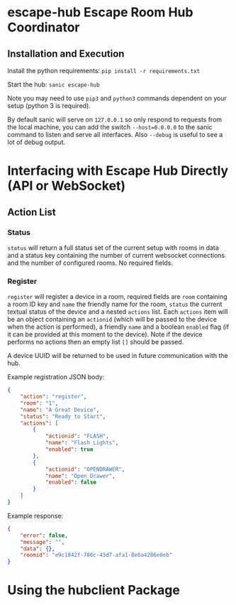 # escape-hub Escape Room Hub Coordinator

## Installation and Execution

Install the python requirements: ```pip install -r requirements.txt```

Start the hub: ```sanic escape-hub```

Note you may need to use ```pip3``` and ```python3``` commands dependent on your setup (python 3 is required).

By default sanic will serve on ```127.0.0.1``` so only respond to requests from the local machine, you can add the switch ```--host=0.0.0.0``` to the sanic command to listen and serve all interfaces. Also ```--debug``` is useful to see a lot of debug output.

# Interfacing with Escape Hub Directly (API or WebSocket)

## Action List

### Status
```status``` will return a full status set of the current setup with rooms in data and a status key containing the number of current websocket connections and the number of configured rooms. No required fields.

### Register
```register``` will register a device in a room, required fields are ```room``` containing a room ID key and ```name``` the friendly name for the room, ```status``` the current textual status of the device and a nested ```actions``` list. Each ```actions``` item will be an object containing an ```actionid``` (which will be passed to the device when the action is performed), a friendly ```name``` and a boolean ```enabled``` flag (if it can be provided at this moment to the device). Note if the device performs no actions then an empty list ```[]``` should be passed.

A device UUID will be returned to be used in future communication with the hub.

Example registration JSON body:
```json
{
    "action": "register",
    "room": "1",
    "name": "A Great Device",
    "status": "Ready to Start",
    "actions": [
        {
            "actionid": "FLASH",
            "name": "Flash Lights",
            "enabled": true
        },
        {
            "actionid": "OPENDRAWER",
            "name": "Open Drawer",
            "enabled": false
        }
    ]
}
```

Example response:
```json
{
    "error": false,
    "message": "",
    "data": {},
    "roomid": "e9c1842f-786c-43d7-afa1-8e0a4286e0eb"
}
```

# Using the hubclient Package
